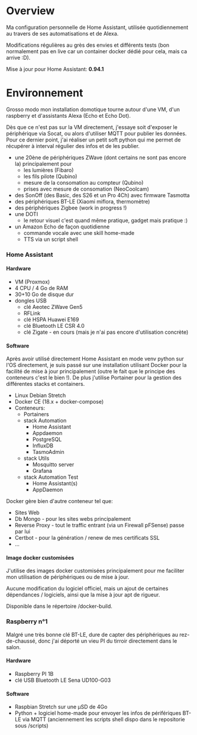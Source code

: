 
# Overview
Ma configuration personnelle de Home Assistant, utilisée quotidiennement au travers de ses automatisations et de Alexa.

Modifications régulières au grès des envies et différents tests (bon normalement pas en live car un container docker dédié pour cela, mais ca arrive :D).

Mise à jour pour Home Assistant: **0.94.1**

# Environnement
Grosso modo mon installation domotique tourne autour d'une VM, d'un raspberry et d'assistants Alexa (Echo et Echo Dot).

Dès que ce n'est pas sur la VM directement, j'essaye soit d'exposer le périphérique via Socat, ou alors d'utiliser MQTT pour publier les données. Pour ce dernier point, j'ai réaliser un petit soft python qui me permet de récupérer à interval régulier des infos et de les publier.

- une 20ène de périphériques ZWave (dont certains ne sont pas encore la) principalement pour
  * les lumières (Fibaro)
  * les fils pilote (Qubino)
  * mesure de la consomation au compteur (Qubino)
  * prises avec mesure de consomation (NeoCoolcam)
- des SonOff (des Basic, des S26 et un Pro 4Ch) avec firmware Tasmotta
- des périphériques BT-LE (Xiaomi miflora, thermomètre)
- des périphériques Zigbee (work in progress !)
- une DOTI
  * le retour visuel c'est quand même pratique, gadget mais pratique :)
- un Amazon Echo de façon quotidienne
  * commande vocale avec une skill home-made
  * TTS via un script shell

### Home Assistant

#### Hardware
- VM (Proxmox) 
- 4 CPU / 4 Go de RAM
- 30+10 Go de disque dur
- dongles USB
  * clé Aeotec ZWave Gen5
  * RFLink
  * clé HSPA Huawei E169
  * clé Bluetooth LE CSR 4.0
  * clé Zigate - en cours (mais je n'ai pas encore d'utilisation concrète)

#### Software
Après avoir utilisé directement Home Assistant en mode venv python sur l'OS directement, je suis passé sur une installation utilisant Docker pour la facilité de mise à jour principalement (outre le fait que le principe des conteneurs c'est le bien !).
De plus j'utilise Portainer pour la gestion des différentes stacks et containers.

- Linux Debian Stretch
- Docker CE (18.x + docker-compose)
- Conteneurs:
  * Portainers
  * stack Automation
    * Home Assistant
    * Appdaemon
    * PostgreSQL
    * InfluxDB
    * TasmoAdmin
  * stack Utils
    * Mosquitto server
    * Grafana
  * stack Automation Test
    * Home Assistant(s)
    * AppDaemon

Docker gère bien d'autre conteneur tel que:
  * Sites Web
  * Db Mongo - pour les sites webs principalement
  * Reverse Proxy - tout le traffic entrant (via un Firewall pFSense) passe par lui
  * Certbot - pour la génération / renew de mes certificats SSL
  * ...

#### Image docker customisées
J'utilise des images docker customisées principalement pour me faciliter mon utilisation de périphériques ou de mise à jour.

Aucune modification du logiciel officiel, mais un ajout de certaines dépendances / logiciels, ainsi que la mise à jour apt de rigueur.

Disponible dans le répertoire /docker-build.

### Raspberry n°1
Malgré une très bonne clé BT-LE, dure de capter des périphériques au rez-de-chaussé, donc j'ai déporté un vieu PI du tirroir directement dans le salon.

#### Hardware
- Raspberry PI 1B
- clé USB Bluetooth LE Sena UD100-G03

#### Software
- Raspbian Stretch sur une µSD de 4Go
- Python + logiciel home-made pour envoyer les infos de périfériques BT-LE via MQTT (anciennement les scripts shell dispo dans le repositorie sous /scripts)
